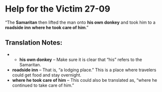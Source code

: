 Help for the Victim 27-09
===========================


“The **Samaritan** then lifted the man onto **his own donkey** and
took him to a **roadside inn** **where he took care of him**.”

Translation Notes:
------------------

- -   **his own donkey** – Make sure it is clear that “his” refers
to the
    Samaritan.
-   **roadside inn** – That is, “a lodging place.” This is a
place where
    travelers could get food and stay overnight.
-   **where he took care of him** – This could also be translated as,
    “where he continued to take care of him.”

